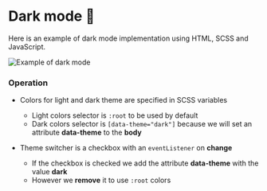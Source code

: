 # Dark mode 🌙

Here is an example of dark mode implementation using HTML, SCSS and JavaScript.

![Example of dark mode](example.gif)

### Operation

- Colors for light and dark theme are specified in SCSS variables
  - Light colors selector is `:root` to be used by default
  - Dark colors selector is `[data-theme="dark"]` because we will set an attribute **data-theme** to the **body**
  
- Theme switcher is a checkbox with an `eventListener` on **change**
  - If the checkbox is checked we add the attribute **data-theme** with the value **dark**
  - However we **remove** it to use `:root` colors

